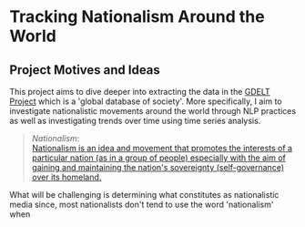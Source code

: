 # Tracking Nationalism Around the World

## Project Motives and Ideas

This project aims to dive deeper into extracting the data in the [GDELT Project](https://www.gdeltproject.org/) which is a 'global database of society'.  More specifically, I aim to investigate nationalistic movements around the world through NLP practices as well as investigating trends over time using time series analysis.  

> *Nationalism*:  
> [Nationalism is an idea and movement that promotes the interests of a particular nation (as in a group of people) especially with the aim of gaining and maintaining the nation's sovereignty (self-governance) over its homeland.](https://en.wikipedia.org/wiki/Nationalist_(disambiguation))

What will be challenging is determining what constitutes as nationalistic media since, most nationalists don't tend to use the word 'nationalism' when 
